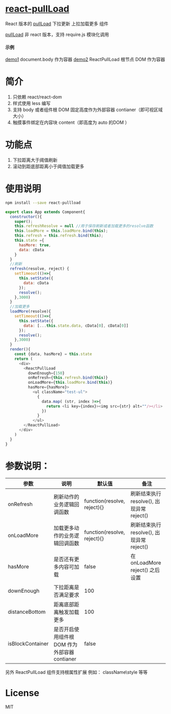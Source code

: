 # [react-pullLoad](https://github.com/react-ld/react-pullLoad)
  React 版本的 [pullLoad](https://github.com/lidianhao123/pullLoad) 下拉更新 上拉加载更多 组件

  [pullLoad](https://github.com/lidianhao123/pullLoad) 非 react 版本，支持 require.js 模块化调用

#### 示例
[demo1](https://react-ld.github.io/react-pullLoad/index.html) document.body 作为容器
[demo2](https://react-ld.github.io/react-pullLoad/index2.html) ReactPullLoad 根节点 DOM 作为容器

# 简介
1. 只依赖 react/react-dom
2. 样式使用 less 编写
3. 支持 body 或者组件根 DOM 固定高度作为外部容器 contianer（即可视区域大小）
4. 触摸事件绑定在内容块 content（即高度为 auto 的DOM ）

# 功能点
1. 下拉距离大于阈值刷新
2. 滚动到距底部距离小于阈值加载更多

# 使用说明

```sh
npm install --save react-pullload
```

```js
export class App extends Component{
  constructor(){
    super();
    this.refreshResolve = null //用于保存刷新或者加载更多的resolve函数
    this.loadMore = this.loadMore.bind(this);
    this.refresh = this.refresh.bind(this);
    this.state ={
      hasMore: true,
      data: cData
    }
  }
  //刷新
  refresh(resolve, reject) {
    setTimeout(()=>{
      this.setState({
        data: cData
      });
      resolve();
    },3000)
  }
  //加载更多
  loadMore(resolve){
    setTimeout(()=>{
      this.setState({
        data: [...this.state.data, cData[0], cData[0]]
      });
      resolve();
    },3000)
  }
  render(){
    const {data, hasMore} = this.state
    return (
      <div>
        <ReactPullLoad
          downEnough={150} 
          onRefresh={this.refresh.bind(this)} 
          onLoadMore={this.loadMore.bind(this)} 
          hasMore={hasMore}>
            <ul className="test-ul">
              {
                data.map( (str, index )=>{
                  return <li key={index}><img src={str} alt=""/></li>
                })
              }
            </ul>
        </ReactPullLoad>
      </div>
    )
  }
}
```

# 参数说明：
| 参数 | 说明 | 默认值 | 备注 |
| --- | --- | --- | --- |
| onRefresh | 刷新动作的业务逻辑回调函数 | function(resolve, reject){} | 刷新结束执行 resolve(), 出现异常 reject() |
| onLoadMore | 加载更多动作的业务逻辑回调函数 | function(resolve, reject){} | 刷新结束执行 resolve(), 出现异常 reject() |
| hasMore | 是否还有更多内容可加载 | false | 在 onLoadMore reject() 之后设置  |
| downEnough | 下拉距离是否满足要求 | 100 |  |
| distanceBottom | 距离底部距离触发加载更多 | 100 |  |
| isBlockContainer | 是否开启使用组件根 DOM 作为外部容器 contianer | false |  |

另外 ReactPullLoad 组件支持根属性扩展 例如： className\style 等等

# License
MIT
